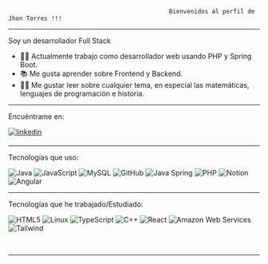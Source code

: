                                                  Bienvenidos al perfil de Jhon Torres !!!

---

Soy un desarrollador Full Stack

- 👨‍💻 Actualmente trabajo como desarrollador web usando PHP y Spring Boot.
- 📚 Me gusta aprender sobre Frontend y Backend.
- 💪🏼 Me gustar leer sobre cualquier tema, en especial las matemáticas, lenguajes de programación e historia.

---


Encuéntrame en: 

<a href="https://www.linkedin.com/in/jhonstiventorresvargas/" target="_blank">
<img src="https://img.shields.io/badge/LinkedIn-0077B5?style=for-the-badge&logo=linkedin&logoColor=white" alt=linkedin style="margin-bottom: 5px;"/>
</a>

---

Tecnologías que uso:

![Java](https://img.shields.io/badge/Java-ED8B00?style=for-the-badge&logo=openjdk&logoColor=white)
![JavaScript](https://img.shields.io/badge/JavaScript-F7DF1E?style=for-the-badge&logo=javascript&logoColor=black)
![MySQL](https://img.shields.io/badge/MySQL-00000F?style=for-the-badge&logo=mysql&logoColor=white)
![GitHub](https://img.shields.io/badge/GitHub-100000?style=for-the-badge&logo=github&logoColor=white)
![Java Spring](https://img.shields.io/badge/Spring-6DB33F?style=for-the-badge&logo=spring&logoColor=white)
![PHP](https://img.shields.io/badge/PHP-777BB4?style=for-the-badge&logo=php&logoColor=white)
![Notion](https://img.shields.io/badge/Notion-000000?style=for-the-badge&logo=notion&logoColor=white)
![Angular](https://img.shields.io/badge/Angular-DD0031?style=for-the-badge&logo=angular&logoColor=white)

---

Tecnologías que he trabajado/Estudiado:

![HTML5](https://img.shields.io/badge/HTML-239120?style=for-the-badge&logo=html5&logoColor=white)
![Linux](https://img.shields.io/badge/Linux-FCC624?style=for-the-badge&logo=linux&logoColor=black)
![TypeScript](https://img.shields.io/badge/TypeScript-007ACC?style=for-the-badge&logo=typescript&logoColor=white)
![C++](https://img.shields.io/badge/C%2B%2B-00599C?style=for-the-badge&logo=c%2B%2B&logoColor=white)
![React](https://img.shields.io/badge/React-20232A?style=for-the-badge&logo=react&logoColor=61DAFB)
![Amazon Web Services](https://img.shields.io/badge/Amazon_AWS-232F3E?style=for-the-badge&logo=amazon-aws&logoColor=white)
![Tailwind](https://img.shields.io/badge/Tailwind_CSS-38B2AC?style=for-the-badge&logo=tailwind-css&logoColor=white)

<br/>

---

